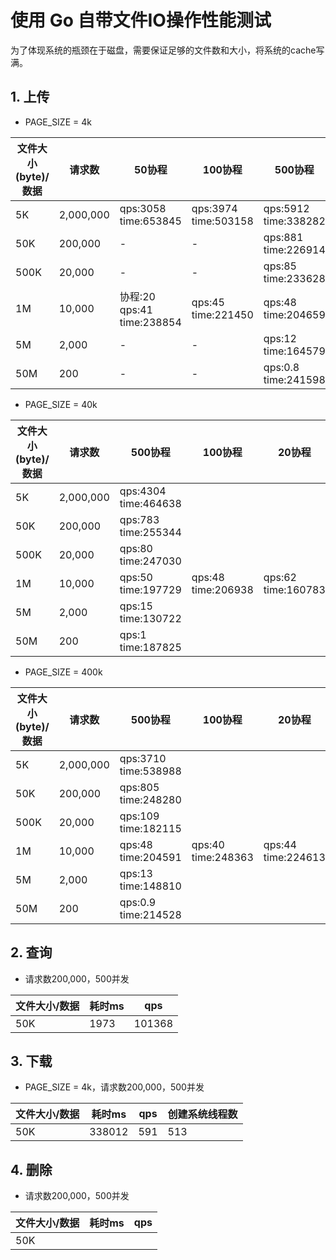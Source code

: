 # 使用 Go 自带文件IO操作性能测试

为了体现系统的瓶颈在于磁盘，需要保证足够的文件数和大小，将系统的cache写满。

## 1. 上传

- PAGE_SIZE = 4k

|文件大小(byte)/数据|请求数|50协程|100协程|500协程|1000协程|
|--|--|--|--|--|--|
|5K|2,000,000|qps:3058 time:653845|qps:3974 time:503158|qps:5912 time:338282|qps:4085 time:489587|
|50K|200,000|-|-|qps:881 time:226914|-|
|500K|20,000|-|-|qps:85 time:233628|-|
|1M|10,000|协程:20 qps:41 time:238854|qps:45 time:221450|qps:48 time:204659|协程:2500 qps:46 time:217310|
|5M|2,000|-|-|qps:12 time:164579|-|
|50M|200|-|-|qps:0.8 time:241598|-|

- PAGE_SIZE = 40k

|文件大小(byte)/数据|请求数|500协程|100协程|20协程|2500协程|
|--|--|--|--|--|--|
|5K|2,000,000|qps:4304 time:464638|
|50K|200,000|qps:783 time:255344|
|500K|20,000|qps:80 time:247030|
|1M|10,000|qps:50 time:197729|qps:48 time:206938|qps:62 time:160783|qps:40 time:250057|
|5M|2,000|qps:15 time:130722|
|50M|200|qps:1 time:187825|

- PAGE_SIZE = 400k

|文件大小(byte)/数据|请求数|500协程|100协程|20协程|2500协程|
|--|--|--|--|--|--|
|5K|2,000,000|qps:3710 time:538988|
|50K|200,000|qps:805 time:248280|
|500K|20,000|qps:109 time:182115|
|1M|10,000|qps:48 time:204591|qps:40 time:248363|qps:44 time:224613|qps:28 time:351511|
|5M|2,000|qps:13 time:148810|
|50M|200|qps:0.9 time:214528|

## 2. 查询

- 请求数200,000，500并发

|文件大小/数据|耗时ms|qps|
|--|--|--|
|50K|1973|101368|

## 3. 下载

- PAGE_SIZE = 4k，请求数200,000，500并发

|文件大小/数据|耗时ms|qps|创建系统线程数|
|--|--|--|--|
|50K|338012|591|513|

## 4. 删除

- 请求数200,000，500并发

|文件大小/数据|耗时ms|qps|
|--|--|--|
|50K|||

